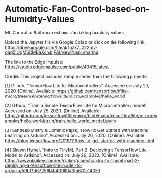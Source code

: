 # Automatic-Fan-Control-based-on-Humidity-Values
ML Control of Bathroom exhaust fan taking humidity values

Upload the Jupyter file via Google Collab or click on the following link: https://drive.google.com/file/d/1ozxZJ222mv-oaq5fUqMSDMBaXcmbjPAI/view?usp=sharing

The link to the Edge Impulse: https://studio.edgeimpulse.com/public/43415/latest

Credits
This project includes sample codes from the following projects:

[1]	Github,  “TensorFlow Lite for Microcontrollers”. Accessed on: July 20, 2020. [Online]. Available: https://github.com/tensorflow/tflite-micro/tree/main/tensorflow/lite/micro/examples/hello_world

[2]	Github,  “Train a Simple TensorFlow Lite for Microcontrollers model”. Accessed on: July 25, 2020. [Online]. Available: https://github.com/tensorflow/tflitemicro/blob/main/tensorflow/lite/micro/examples/hello_world/train/train_hello_world_model.ipynb

[3]	Sandeep Mistry & Dominic Pajak,  “How-to Get Started with Machine Learning on Arduino”. Accessed on: July 26, 2020. [Online]. Available: https://blog.tensorflow.org/2019/11/how-to-get-started-with-machine.html

[4]	Shawn Hymel,  “Intro to TinyML Part 2: Deploying a TensorFlow Lite Model to Arduino”. Accessed on: July 26, 2020. [Online]. Available: https://www.digikey.com/en/maker/projects/intro-to-tinyml-part-2-deploying-a-tensorflow-lite-model-to-arduino/59bf2d67256f4b40900a3fa670c14330

